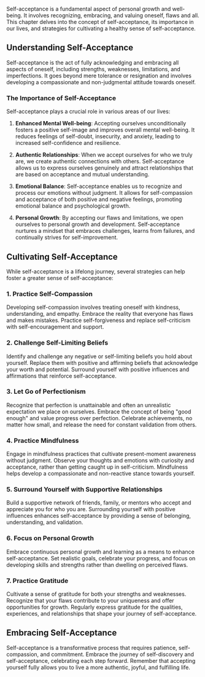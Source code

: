 
Self-acceptance is a fundamental aspect of personal growth and well-being. It involves recognizing, embracing, and valuing oneself, flaws and all. This chapter delves into the concept of self-acceptance, its importance in our lives, and strategies for cultivating a healthy sense of self-acceptance.

Understanding Self-Acceptance
-----------------------------

Self-acceptance is the act of fully acknowledging and embracing all aspects of oneself, including strengths, weaknesses, limitations, and imperfections. It goes beyond mere tolerance or resignation and involves developing a compassionate and non-judgmental attitude towards oneself.

### The Importance of Self-Acceptance

Self-acceptance plays a crucial role in various areas of our lives:

1. **Enhanced Mental Well-being**: Accepting ourselves unconditionally fosters a positive self-image and improves overall mental well-being. It reduces feelings of self-doubt, insecurity, and anxiety, leading to increased self-confidence and resilience.

2. **Authentic Relationships**: When we accept ourselves for who we truly are, we create authentic connections with others. Self-acceptance allows us to express ourselves genuinely and attract relationships that are based on acceptance and mutual understanding.

3. **Emotional Balance**: Self-acceptance enables us to recognize and process our emotions without judgment. It allows for self-compassion and acceptance of both positive and negative feelings, promoting emotional balance and psychological growth.

4. **Personal Growth**: By accepting our flaws and limitations, we open ourselves to personal growth and development. Self-acceptance nurtures a mindset that embraces challenges, learns from failures, and continually strives for self-improvement.

Cultivating Self-Acceptance
---------------------------

While self-acceptance is a lifelong journey, several strategies can help foster a greater sense of self-acceptance:

### 1. **Practice Self-Compassion**

Developing self-compassion involves treating oneself with kindness, understanding, and empathy. Embrace the reality that everyone has flaws and makes mistakes. Practice self-forgiveness and replace self-criticism with self-encouragement and support.

### 2. **Challenge Self-Limiting Beliefs**

Identify and challenge any negative or self-limiting beliefs you hold about yourself. Replace them with positive and affirming beliefs that acknowledge your worth and potential. Surround yourself with positive influences and affirmations that reinforce self-acceptance.

### 3. **Let Go of Perfectionism**

Recognize that perfection is unattainable and often an unrealistic expectation we place on ourselves. Embrace the concept of being "good enough" and value progress over perfection. Celebrate achievements, no matter how small, and release the need for constant validation from others.

### 4. **Practice Mindfulness**

Engage in mindfulness practices that cultivate present-moment awareness without judgment. Observe your thoughts and emotions with curiosity and acceptance, rather than getting caught up in self-criticism. Mindfulness helps develop a compassionate and non-reactive stance towards yourself.

### 5. **Surround Yourself with Supportive Relationships**

Build a supportive network of friends, family, or mentors who accept and appreciate you for who you are. Surrounding yourself with positive influences enhances self-acceptance by providing a sense of belonging, understanding, and validation.

### 6. **Focus on Personal Growth**

Embrace continuous personal growth and learning as a means to enhance self-acceptance. Set realistic goals, celebrate your progress, and focus on developing skills and strengths rather than dwelling on perceived flaws.

### 7. **Practice Gratitude**

Cultivate a sense of gratitude for both your strengths and weaknesses. Recognize that your flaws contribute to your uniqueness and offer opportunities for growth. Regularly express gratitude for the qualities, experiences, and relationships that shape your journey of self-acceptance.

Embracing Self-Acceptance
-------------------------

Self-acceptance is a transformative process that requires patience, self-compassion, and commitment. Embrace the journey of self-discovery and self-acceptance, celebrating each step forward. Remember that accepting yourself fully allows you to live a more authentic, joyful, and fulfilling life.
